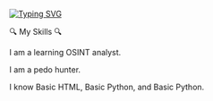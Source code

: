 [![Typing SVG](https://readme-typing-svg.demolab.com?font=viva+allende&pause=1000&color=C40000E5&center=true&vCenter=true&width=435&lines=CHINA)](https://git.io/typing-svg)








🔍 My Skills 🔍

I am a learning OSINT analyst.

I am a pedo hunter.

I know Basic HTML, Basic Python, and Basic Python.



